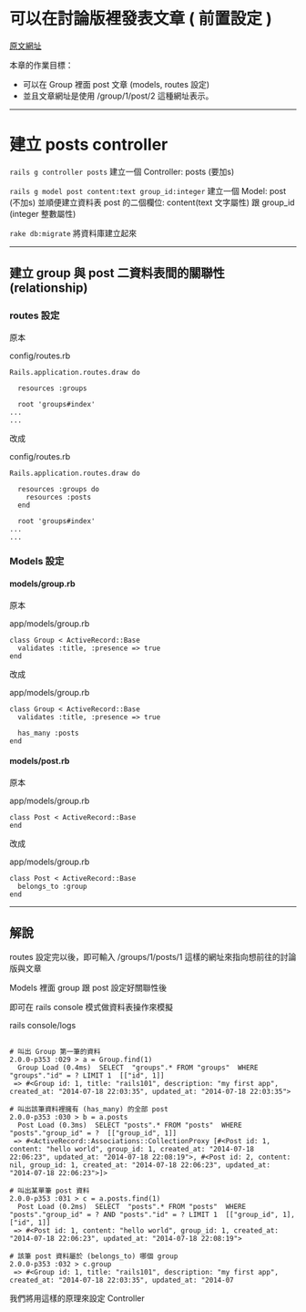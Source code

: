 # 可以在討論版裡發表文章  ( 前置設定 )

[原文網址](http://rails101s.logdown.com/posts/210829-3-0)

本章的作業目標：

- 可以在 Group 裡面 post 文章 (models, routes 設定)
- 並且文章網址是使用 /group/1/post/2 這種網址表示。



---

# 建立 posts controller

`rails g controller posts`
建立一個 Controller: posts (要加s)

`rails g model post content:text group_id:integer`
建立一個 Model: post (不加s)
並順便建立資料表 post 的二個欄位: content(text 文字屬性) 跟 group_id (integer 整數屬性) 

`rake db:migrate`
將資料庫建立起來


---

## 建立 group 與 post 二資料表間的關聯性 (relationship)

### routes 設定

原本

config/routes.rb

```
Rails.application.routes.draw do

  resources :groups

  root 'groups#index'
...
...
```

改成

config/routes.rb

```
Rails.application.routes.draw do

  resources :groups do
    resources :posts
  end

  root 'groups#index'
...
...
```


### Models 設定

#### models/group.rb

原本

app/models/group.rb

```
class Group < ActiveRecord::Base
  validates :title, :presence => true
end
```

改成

app/models/group.rb

```
class Group < ActiveRecord::Base
  validates :title, :presence => true
  
  has_many :posts
end
```

#### models/post.rb

原本

app/models/group.rb

```
class Post < ActiveRecord::Base
end
```

改成

app/models/group.rb

```
class Post < ActiveRecord::Base
  belongs_to :group
end
```



--- 

## 解說

routes 設定完以後，即可輸入 /groups/1/posts/1 這樣的網址來指向想前往的討論版與文章

Models 裡面 group 跟 post 設定好關聯性後

即可在 rails console 模式做資料表操作來模擬

rails console/logs

```

# 叫出 Group 第一筆的資料
2.0.0-p353 :029 > a = Group.find(1)
  Group Load (0.4ms)  SELECT  "groups".* FROM "groups"  WHERE "groups"."id" = ? LIMIT 1  [["id", 1]]
 => #<Group id: 1, title: "rails101", description: "my first app", created_at: "2014-07-18 22:03:35", updated_at: "2014-07-18 22:03:35">
 
# 叫出該筆資料裡擁有 (has_many) 的全部 post 
2.0.0-p353 :030 > b = a.posts
  Post Load (0.3ms)  SELECT "posts".* FROM "posts"  WHERE "posts"."group_id" = ?  [["group_id", 1]]
 => #<ActiveRecord::Associations::CollectionProxy [#<Post id: 1, content: "hello world", group_id: 1, created_at: "2014-07-18 22:06:23", updated_at: "2014-07-18 22:08:19">, #<Post id: 2, content: nil, group_id: 1, created_at: "2014-07-18 22:06:23", updated_at: "2014-07-18 22:06:23">]>
 
# 叫出某單筆 post 資料
2.0.0-p353 :031 > c = a.posts.find(1)
  Post Load (0.2ms)  SELECT  "posts".* FROM "posts"  WHERE "posts"."group_id" = ? AND "posts"."id" = ? LIMIT 1  [["group_id", 1], ["id", 1]]
 => #<Post id: 1, content: "hello world", group_id: 1, created_at: "2014-07-18 22:06:23", updated_at: "2014-07-18 22:08:19">
 
# 該筆 post 資料屬於 (belongs_to) 哪個 group
2.0.0-p353 :032 > c.group
 => #<Group id: 1, title: "rails101", description: "my first app", created_at: "2014-07-18 22:03:35", updated_at: "2014-07
```

我們將用這樣的原理來設定 Controller

